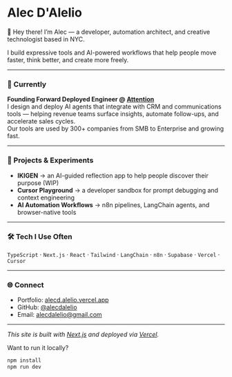 # Alec D'Alelio

👋 Hey there! I’m Alec — a developer, automation architect, and creative technologist based in NYC.

I build expressive tools and AI-powered workflows that help people move faster, think better, and create more freely.

---

### 💼 Currently

**Founding Forward Deployed Engineer @ [Attention](https://attention.com)**  
I design and deploy AI agents that integrate with CRM and communications tools — helping revenue teams surface insights, automate follow-ups, and accelerate sales cycles.  
Our tools are used by 300+ companies from SMB to Enterprise and growing fast.

---

### 🧪 Projects & Experiments

- **IKIGEN** → an AI-guided reflection app to help people discover their purpose (WIP)
- **Cursor Playground** → a developer sandbox for prompt debugging and context engineering
- **AI Automation Workflows** → n8n pipelines, LangChain agents, and browser-native tools

---

### 🛠️ Tech I Use Often

`TypeScript` · `Next.js` · `React` · `Tailwind` · `LangChain` · `n8n` · `Supabase` · `Vercel` · `Cursor`

---

### 🌐 Connect

- Portfolio: [alecd.alelio.vercel.app](https://alecd.alelio.vercel.app)
- GitHub: [@alecdalelio](https://github.com/alecdalelio)
- Email: [alecdalelio@gmail.com](mailto:alecdalelio@gmail.com)

---

_This site is built with [Next.js](https://nextjs.org) and deployed via [Vercel](https://vercel.com)._

Want to run it locally?

```bash
npm install
npm run dev
